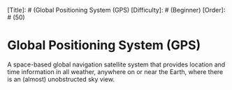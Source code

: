 [Title]: # (Global Positioning System (GPS)
[Difficulty]: # (Beginner)
[Order]: # (50)

# Global Positioning System (GPS)

A space-based global navigation satellite system that provides location and time information in all weather, anywhere on or near the Earth, where there is an (almost) unobstructed sky view.